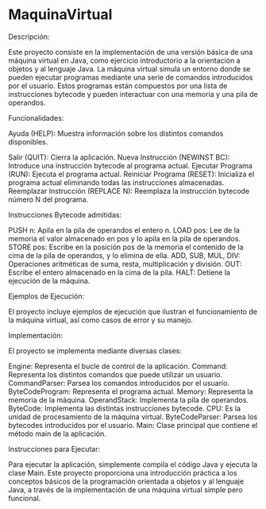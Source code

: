 # MaquinaVirtual

Descripción:

Este proyecto consiste en la implementación de una versión básica de una máquina virtual en Java, como ejercicio introductorio a la orientación a objetos y al lenguaje Java. La máquina virtual simula un entorno donde se pueden ejecutar programas mediante una serie de comandos introducidos por el usuario. Estos programas están compuestos por una lista de instrucciones bytecode y pueden interactuar con una memoria y una pila de operandos.

Funcionalidades:

Ayuda (HELP): Muestra información sobre los distintos comandos disponibles.

Salir (QUIT): Cierra la aplicación.
Nueva Instrucción (NEWINST BC): Introduce una instrucción bytecode al programa actual.
Ejecutar Programa (RUN): Ejecuta el programa actual.
Reiniciar Programa (RESET): Inicializa el programa actual eliminando todas las instrucciones almacenadas.
Reemplazar Instrucción (REPLACE N): Reemplaza la instrucción bytecode número N del programa.

Instrucciones Bytecode admitidas:

PUSH n: Apila en la pila de operandos el entero n.
LOAD pos: Lee de la memoria el valor almacenado en pos y lo apila en la pila de operandos.
STORE pos: Escribe en la posición pos de la memoria el contenido de la cima de la pila de operandos, y lo elimina de ella.
ADD, SUB, MUL, DIV: Operaciones aritméticas de suma, resta, multiplicación y división.
OUT: Escribe el entero almacenado en la cima de la pila.
HALT: Detiene la ejecución de la máquina.

Ejemplos de Ejecución:

El proyecto incluye ejemplos de ejecución que ilustran el funcionamiento de la máquina virtual, así como casos de error y su manejo.

Implementación:

El proyecto se implementa mediante diversas clases:

Engine: Representa el bucle de control de la aplicación.
Command: Representa los distintos comandos que puede utilizar un usuario.
CommandParser: Parsea los comandos introducidos por el usuario.
ByteCodeProgram: Representa el programa actual.
Memory: Representa la memoria de la máquina.
OperandStack: Implementa la pila de operandos.
ByteCode: Implementa las distintas instrucciones bytecode.
CPU: Es la unidad de procesamiento de la máquina virtual.
ByteCodeParser: Parsea los bytecodes introducidos por el usuario.
Main: Clase principal que contiene el método main de la aplicación.

Instrucciones para Ejecutar:

Para ejecutar la aplicación, simplemente compila el código Java y ejecuta la clase Main.
Este proyecto proporciona una introducción práctica a los conceptos básicos de la programación orientada a objetos y al lenguaje Java, a través de la implementación de una máquina virtual simple pero funcional.
